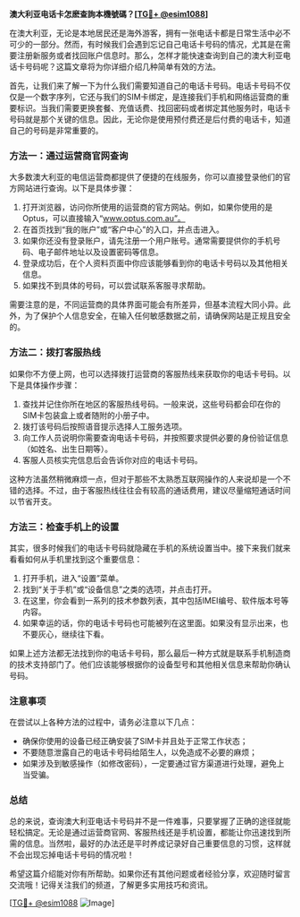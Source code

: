 **澳大利亚电话卡怎麽查詢本機號碼？[[TG💪+ @esim1088](https://t.me/s/esim1088)]**

在澳大利亚，无论是本地居民还是海外游客，拥有一张电话卡都是日常生活中必不可少的一部分。然而，有时候我们会遇到忘记自己电话卡号码的情况，尤其是在需要注册新服务或者找回账户信息时。那么，怎样才能快速查询到自己的澳大利亚电话卡号码呢？这篇文章将为你详细介绍几种简单有效的方法。

首先，让我们来了解一下为什么我们需要知道自己的电话卡号码。电话卡号码不仅仅是一个数字序列，它还与我们的SIM卡绑定，是连接我们手机和网络运营商的重要标识。当我们需要更换套餐、充值话费、找回密码或者绑定其他服务时，电话卡号码就是那个关键的信息。因此，无论你是使用预付费还是后付费的电话卡，知道自己的号码是非常重要的。

### 方法一：通过运营商官网查询

大多数澳大利亚的电信运营商都提供了便捷的在线服务，你可以直接登录他们的官方网站进行查询。以下是具体步骤：

1. 打开浏览器，访问你所使用的运营商的官方网站。例如，如果你使用的是Optus，可以直接输入“www.optus.com.au”。
2. 在首页找到“我的账户”或“客户中心”的入口，并点击进入。
3. 如果你还没有登录账户，请先注册一个用户账号。通常需要提供你的手机号码、电子邮件地址以及设置密码等信息。
4. 登录成功后，在个人资料页面中你应该能够看到你的电话卡号码以及其他相关信息。
5. 如果找不到具体的号码，可以尝试联系客服寻求帮助。

需要注意的是，不同运营商的具体界面可能会有所差异，但基本流程大同小异。此外，为了保护个人信息安全，在输入任何敏感数据之前，请确保网站是正规且安全的。

### 方法二：拨打客服热线

如果你不方便上网，也可以选择拨打运营商的客服热线来获取你的电话卡号码。以下是具体操作步骤：

1. 查找并记住你所在地区的客服热线号码。一般来说，这些号码都会印在你的SIM卡包装盒上或者随附的小册子中。
2. 拨打该号码后按照语音提示选择人工服务选项。
3. 向工作人员说明你需要查询电话卡号码，并按照要求提供必要的身份验证信息（如姓名、出生日期等）。
4. 客服人员核实完信息后会告诉你对应的电话卡号码。

这种方法虽然稍微麻烦一点，但对于那些不太熟悉互联网操作的人来说却是一个不错的选择。不过，由于客服热线往往会有较高的通话费用，建议尽量缩短通话时间以节省开支。

### 方法三：检查手机上的设置

其实，很多时候我们的电话卡号码就隐藏在手机的系统设置当中。接下来我们就来看看如何从手机里找到这个重要信息：

1. 打开手机，进入“设置”菜单。
2. 找到“关于手机”或“设备信息”之类的选项，并点击打开。
3. 在这里，你会看到一系列的技术参数列表，其中包括IMEI编号、软件版本号等内容。
4. 如果幸运的话，你的电话卡号码也可能被列在这里面。如果没有显示出来，也不要灰心，继续往下看。

如果上述方法都无法找到你的电话卡号码，那么最后一种方式就是联系手机制造商的技术支持部门了。他们应该能够根据你的设备型号和其他相关信息来帮助你确认号码。

### 注意事项

在尝试以上各种方法的过程中，请务必注意以下几点：

- 确保你使用的设备已经正确安装了SIM卡并且处于正常工作状态；
- 不要随意泄露自己的电话卡号码给陌生人，以免造成不必要的麻烦；
- 如果涉及到敏感操作（如修改密码），一定要通过官方渠道进行处理，避免上当受骗。

### 总结

总的来说，查询澳大利亚电话卡号码并不是一件难事，只要掌握了正确的途径就能轻松搞定。无论是通过运营商官网、客服热线还是手机设置，都能让你迅速找到所需的信息。当然啦，最好的办法还是平时养成记录好自己重要信息的习惯，这样就不会出现忘掉电话卡号码的情况啦！

希望这篇介绍能对你有所帮助。如果你还有其他问题或者经验分享，欢迎随时留言交流哦！记得关注我们的频道，了解更多实用技巧和资讯。

[[TG💪+ @esim1088](https://t.me/s/esim1088) ![Image](https://i.postimg.cc/4NQfJmqS/Snipaste-2025-05-13-00-14-12.png)]
